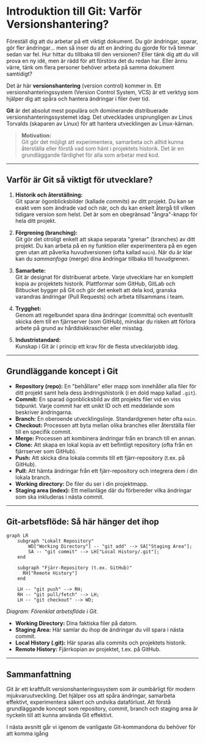 # Introduktion till Git: Varför Versionshantering?

Föreställ dig att du arbetar på ett viktigt dokument. Du gör ändringar, sparar, gör fler ändringar... men så inser du att en ändring du gjorde för två timmar sedan var fel. Hur hittar du tillbaka till den versionen? Eller tänk dig att du vill prova en ny idé, men är rädd för att förstöra det du redan har. Eller ännu värre, tänk om flera personer behöver arbeta på samma dokument samtidigt?

Det är här **versionshantering** (version control) kommer in. Ett versionshanteringssystem (Version Control System, VCS) är ett verktyg som hjälper dig att spåra och hantera ändringar i filer över tid.

**Git** är det absolut mest populära och dominerande distribuerade versionshanteringssystemet idag. Det utvecklades ursprungligen av Linus Torvalds (skaparen av Linux) för att hantera utvecklingen av Linux-kärnan.

> **Motivation:**  
> Git gör det möjligt att experimentera, samarbeta och alltid kunna återställa eller förstå vad som hänt i projektets historik. Det är en grundläggande färdighet för alla som arbetar med kod.

---

## Varför är Git så viktigt för utvecklare?

1. **Historik och återställning:**  
   Git sparar ögonblicksbilder (kallade *commits*) av ditt projekt. Du kan se exakt vem som ändrade vad och när, och du kan enkelt återgå till vilken tidigare version som helst. Det är som en obegränsad "ångra"-knapp för hela ditt projekt.

2. **Förgrening (branching):**  
   Git gör det otroligt enkelt att skapa separata "grenar" (branches) av ditt projekt. Du kan arbeta på en ny funktion eller experimentera på en egen gren utan att påverka huvudversionen (ofta kallad `main`). När du är klar kan du *sammanfoga* (merge) dina ändringar tillbaka till huvudgrenen.

3. **Samarbete:**  
   Git är designat för distribuerat arbete. Varje utvecklare har en komplett kopia av projektets historik. Plattformar som GitHub, GitLab och Bitbucket bygger på Git och gör det enkelt att dela kod, granska varandras ändringar (Pull Requests) och arbeta tillsammans i team.

4. **Trygghet:**  
   Genom att regelbundet spara dina ändringar (committa) och eventuellt skicka dem till en fjärrserver (som GitHub), minskar du risken att förlora arbete på grund av hårddiskkrascher eller misstag.

5. **Industristandard:**  
   Kunskap i Git är i princip ett krav för de flesta utvecklarjobb idag.

---

## Grundläggande koncept i Git

- **Repository (repo):** En "behållare" eller mapp som innehåller alla filer för ditt projekt samt hela dess ändringshistorik (i en dold mapp kallad `.git`).
- **Commit:** En sparad ögonblicksbild av ditt projekts filer vid en viss tidpunkt. Varje commit har ett unikt ID och ett meddelande som beskriver ändringarna.
- **Branch:** En oberoende utvecklingslinje. Standardgrenen heter ofta `main`.
- **Checkout:** Processen att byta mellan olika branches eller återställa filer till en specifik commit.
- **Merge:** Processen att kombinera ändringar från en branch till en annan.
- **Clone:** Att skapa en lokal kopia av ett befintligt repository (ofta från en fjärrserver som GitHub).
- **Push:** Att skicka dina lokala commits till ett fjärr-repository (t.ex. på GitHub).
- **Pull:** Att hämta ändringar från ett fjärr-repository och integrera dem i din lokala branch.
- **Working directory:** De filer du ser i din projektmapp.
- **Staging area (index):** Ett mellanläge där du förbereder vilka ändringar som ska inkluderas i nästa commit.

---

## Git-arbetsflöde: Så här hänger det ihop

```mermaid
graph LR
    subgraph "Lokalt Repository"
        WD["Working Directory"] -- "git add" --> SA["Staging Area"];
        SA -- "git commit" --> LH["Local History/.git"];
    end

    subgraph "Fjärr-Repository (t.ex. GitHub)"
      RH["Remote History"]
    end

    LH -- "git push" --> RH;
    RH -- "git pull/fetch" --> LH;
    LH -- "git checkout" --> WD;
```
*Diagram: Förenklat arbetsflöde i Git.*

- **Working Directory:** Dina faktiska filer på datorn.
- **Staging Area:** Här samlar du ihop de ändringar du vill spara i nästa commit.
- **Local History (.git):** Här sparas alla commits och projektets historik.
- **Remote History:** Fjärrkopian av projektet, t.ex. på GitHub.

---

## Sammanfattning

Git är ett kraftfullt versionshanteringssystem som är oumbärligt för modern mjukvaruutveckling. Det hjälper oss att spåra ändringar, samarbeta effektivt, experimentera säkert och undvika dataförlust. Att förstå grundläggande koncept som repository, commit, branch och staging area är nyckeln till att kunna använda Git effektivt.

I nästa avsnitt går vi igenom de vanligaste Git-kommandona du behöver för att komma igång
